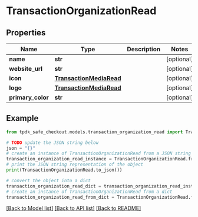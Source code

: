 # TransactionOrganizationRead



## Properties

Name | Type | Description | Notes
------------ | ------------- | ------------- | -------------
**name** | **str** |  | [optional] 
**website_url** | **str** |  | [optional] 
**icon** | [**TransactionMediaRead**](TransactionMediaRead.md) |  | [optional] 
**logo** | [**TransactionMediaRead**](TransactionMediaRead.md) |  | [optional] 
**primary_color** | **str** |  | [optional] 

## Example

```python
from tpdk_safe_checkout.models.transaction_organization_read import TransactionOrganizationRead

# TODO update the JSON string below
json = "{}"
# create an instance of TransactionOrganizationRead from a JSON string
transaction_organization_read_instance = TransactionOrganizationRead.from_json(json)
# print the JSON string representation of the object
print(TransactionOrganizationRead.to_json())

# convert the object into a dict
transaction_organization_read_dict = transaction_organization_read_instance.to_dict()
# create an instance of TransactionOrganizationRead from a dict
transaction_organization_read_from_dict = TransactionOrganizationRead.from_dict(transaction_organization_read_dict)
```
[[Back to Model list]](../README.md#documentation-for-models) [[Back to API list]](../README.md#documentation-for-api-endpoints) [[Back to README]](../README.md)


